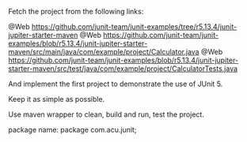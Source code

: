Fetch the project from the following links:

@Web https://github.com/junit-team/junit-examples/tree/r5.13.4/junit-jupiter-starter-maven
@Web https://github.com/junit-team/junit-examples/blob/r5.13.4/junit-jupiter-starter-maven/src/main/java/com/example/project/Calculator.java
@Web https://github.com/junit-team/junit-examples/blob/r5.13.4/junit-jupiter-starter-maven/src/test/java/com/example/project/CalculatorTests.java

And implement the first project to demonstrate the use of JUnit 5.

Keep it as simple as possible.

Use maven wrapper to clean, build and run, test the project.

package name: package com.acu.junit;
